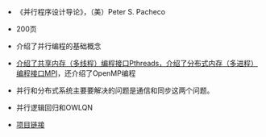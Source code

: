 * 《并行程序设计导论》，（美）Peter S. Pacheco
 * 200页
 * 介绍了并行编程的基础概念
 * [介绍了共享内存（多线程）编程接口Pthreads，介绍了分布式内存（多进程）编程接口MPI](https://github.com/strint/littleWheels/blob/master/ParallelAndDistributed/PthreadAndMPI.md)，还介绍了OpenMP编程
 * 并行和分布式系统主要要解决的问题是通信和同步这两个问题。

* 并行逻辑回归和OWLQN
 * [项目链接](https://github.com/strint/DML/tree/master/logistic_regression)
